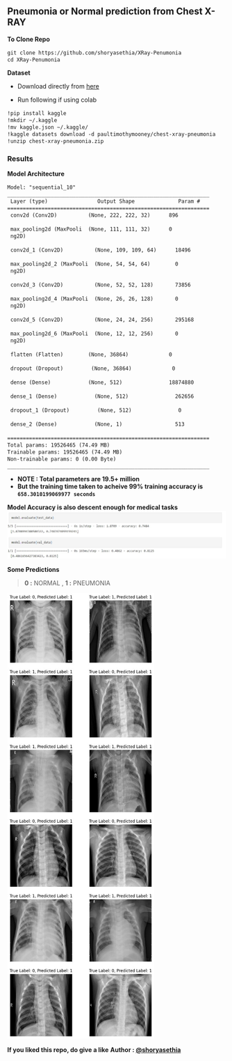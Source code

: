 ## Pneumonia or Normal prediction from Chest X-RAY 

**To Clone Repo**
```
git clone https://github.com/shoryasethia/XRay-Penumonia
cd XRay-Penumonia
```
**Dataset**
- Download directly from [here](https://www.kaggle.com/datasets/paultimothymooney/chest-xray-pneumonia)

- Run following if using colab
```
!pip install kaggle
!mkdir ~/.kaggle
!mv kaggle.json ~/.kaggle/
!kaggle datasets download -d paultimothymooney/chest-xray-pneumonia
!unzip chest-xray-pneumonia.zip
```
### Results
**Model Architecture**
```
Model: "sequential_10"
_________________________________________________________________
 Layer (type)                Output Shape              Param #   
=================================================================
 conv2d (Conv2D)          (None, 222, 222, 32)      896       
                                                                 
 max_pooling2d (MaxPooli  (None, 111, 111, 32)      0         
 ng2D)                                                           
                                                                 
 conv2d_1 (Conv2D)          (None, 109, 109, 64)      18496     
                                                                 
 max_pooling2d_2 (MaxPooli  (None, 54, 54, 64)        0         
 ng2D)                                                           
                                                                 
 conv2d_3 (Conv2D)          (None, 52, 52, 128)       73856     
                                                                 
 max_pooling2d_4 (MaxPooli  (None, 26, 26, 128)       0         
 ng2D)                                                           
                                                                 
 conv2d_5 (Conv2D)          (None, 24, 24, 256)       295168    
                                                                 
 max_pooling2d_6 (MaxPooli  (None, 12, 12, 256)       0         
 ng2D)                                                           
                                                                 
 flatten (Flatten)        (None, 36864)             0         
                                                                 
 dropout (Dropout)         (None, 36864)             0         
                                                                 
 dense (Dense)            (None, 512)               18874880  
                                                                 
 dense_1 (Dense)            (None, 512)               262656    
                                                                 
 dropout_1 (Dropout)         (None, 512)               0         
                                                                 
 dense_2 (Dense)            (None, 1)                 513       
                                                                 
=================================================================
Total params: 19526465 (74.49 MB)
Trainable params: 19526465 (74.49 MB)
Non-trainable params: 0 (0.00 Byte)
_________________________________________________________________
```

- **NOTE : Total parameters are 19.5+ million**
- **But the training time taken to acheive 99% training accuracy is `658.3010199069977 seconds`**

**Model Accuracy is also descent enough for medical tasks**
![Accuracy](https://github.com/shoryasethia/XRay-Penumonia/blob/main/TestValAccuracy.jpg)

**Some Predictions**
> **0 :** NORMAL  ,   **1 :** PNEUMONIA

![Predictions](https://github.com/shoryasethia/XRay-Penumonia/blob/main/FewPredictions.png)

**If you liked this repo, do give a like**
**Author : [@shoryasethia](https://github.com/shoryasethia)**
